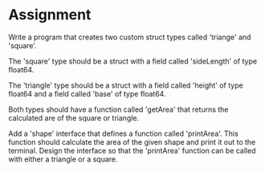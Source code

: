 # Assignment

Write a program that creates two custom struct types called 'triange' and 'square'.  

The 'square' type should be a struct with a field called 'sideLength' of type float64.  

The 'triangle' type should be a struct with a field called 'height' of type float64 and a field called 'base' of type float64.  

Both types should have a function called 'getArea' that returns the calculated are of the square or triangle.  

Add a 'shape' interface that defines a function called 'printArea'. This function should calculate the area of the given shape and print it out to the terminal. Design the interface so that the 'printArea' function can be called with either a triangle or a square.  
